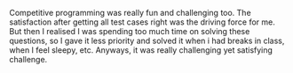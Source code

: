 Competitive programming was really fun and challenging too. The satisfaction after getting all test cases right was the driving force for me. But then I realised I was spending too much time on solving these questions, so I gave it less priority and solved it when i had breaks in class, when I feel sleepy, etc. Anyways, it was really challenging yet satisfying challenge.
